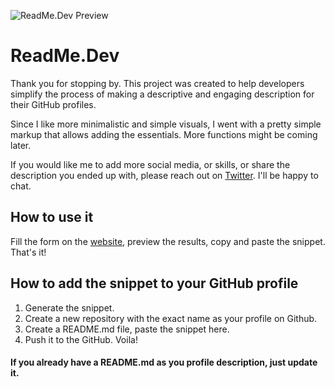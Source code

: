 ![ReadMe.Dev Preview](public/demo2.gif)
# ReadMe.Dev

Thank you for stopping by. This project was created to help developers simplify the process of making a descriptive and engaging description for their GitHub profiles.

Since I like more minimalistic and simple visuals, I went with a pretty simple markup that allows adding the essentials. More functions might be coming later.

If you would like me to add more social media, or skills, or share the description you ended up with, please reach out on [Twitter](https://twitter.com/0x_shapeshifter). I'll be happy to chat.

## How to use it
Fill the form on the [website](https://readme-dev.vercel.app/), preview the results, copy and paste the snippet. That's it!

## How to add the snippet to your GitHub profile
1. Generate the snippet.
2. Create a new repository with the exact name as your profile on Github.
3. Create a README.md file, paste the snippet here.
4. Push it to the GitHub. Voila!

#### If you already have a README.md as you profile description, just update it.

